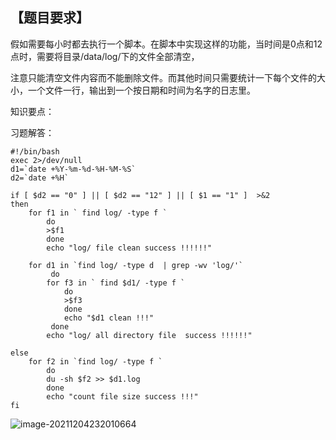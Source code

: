 ## 【题目要求】

假如需要每小时都去执行一个脚本。在脚本中实现这样的功能，当时间是0点和12点时，需要将目录/data/log/下的文件全部清空，

注意只能清空文件内容而不能删除文件。而其他时间只需要统计一下每个文件的大小，一个文件一行，输出到一个按日期和时间为名字的日志里。

知识要点：

习题解答：

```
#!/bin/bash 
exec 2>/dev/null
d1=`date +%Y-%m-%d-%H-%M-%S`
d2=`date +%H`

if [ $d2 == "0" ] || [ $d2 == "12" ] || [ $1 == "1" ]  >&2
then 
	for f1 in ` find log/ -type f `
	    do 	
		>$f1
	    done
		echo "log/ file clean success !!!!!!"

	for d1 in `find log/ -type d  | grep -wv 'log/'`
	     do 	
		for f3 in ` find $d1/ -type f `
		    do 
			>$f3
		    done
			echo "$d1 clean !!!"
	     done
		echo "log/ all directory file  success !!!!!!"	 

else 
	for f2 in `find log/ -type f `
	    do
		du -sh $f2 >> $d1.log
	    done
		echo "count file size success !!!"
fi
```

![image-20211204232010664](/root/MY/NOTE/images/image-20211204232010664.png)